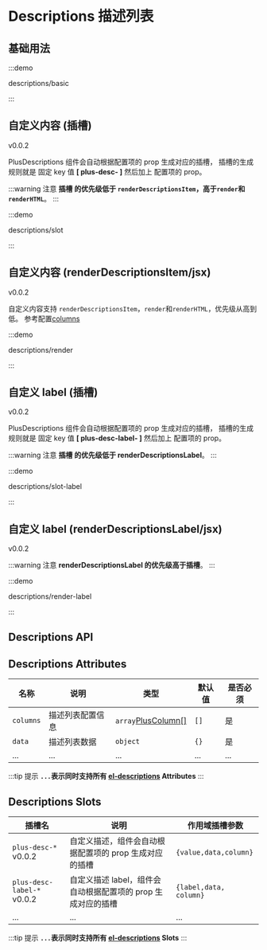 # Descriptions 描述列表

## 基础用法

:::demo

descriptions/basic

:::

## 自定义内容 (插槽)

<el-tag>v0.0.2</el-tag>

PlusDescriptions 组件会自动根据配置项的 prop 生成对应的插槽， 插槽的生成规则就是 固定 key 值 **[ plus-desc- ]** 然后加上 配置项的 prop。

:::warning 注意
**插槽 的优先级低于 `renderDescriptionsItem`，高于`render`和`renderHTML`**。
:::

:::demo

descriptions/slot

:::

## 自定义内容 (renderDescriptionsItem/jsx)

<el-tag>v0.0.2</el-tag>

自定义内容支持 `renderDescriptionsItem`，`render`和`renderHTML`，优先级从高到低。 参考配置[columns](/components/config.html)

:::demo

descriptions/render

:::

## 自定义 label (插槽)

<el-tag>v0.0.2</el-tag>

PlusDescriptions 组件会自动根据配置项的 prop 生成对应的插槽， 插槽的生成规则就是 固定 key 值 **[ plus-desc-label- ]** 然后加上 配置项的 prop。

:::warning 注意
**插槽 的优先级低于 renderDescriptionsLabel**。
:::

:::demo

descriptions/slot-label

:::

## 自定义 label (renderDescriptionsLabel/jsx)

<el-tag>v0.0.2</el-tag>

:::warning 注意
**renderDescriptionsLabel 的优先级高于插槽**。
:::

:::demo

descriptions/render-label

:::

## Descriptions API

## Descriptions Attributes

| 名称      | 说明             | 类型                                           | 默认值 | 是否必须 |
| --------- | ---------------- | ---------------------------------------------- | ------ | -------- |
| `columns` | 描述列表配置信息 | `array`[PlusColumn[]](/components/config.html) | `[]`   | 是       |
| `data`    | 描述列表数据     | `object`                                       | `{}`   | 是       |
| ...       | ...              | ...                                            | ...    | ...      |

:::tip 提示
**`...`表示同时支持所有 [el-descriptions](https://element-plus.org/zh-CN/component/descriptions.html#descriptions-attributes) Attributes**
:::

## Descriptions Slots

| 插槽名                                      | 说明                                                         | 作用域插槽参数         |
| ------------------------------------------- | ------------------------------------------------------------ | ---------------------- |
| `plus-desc-*` <el-tag>v0.0.2</el-tag>       | 自定义描述，组件会自动根据配置项的 prop 生成对应的插槽       | `{value,data,column}`  |
| `plus-desc-label-*` <el-tag>v0.0.2</el-tag> | 自定义描述 label，组件会自动根据配置项的 prop 生成对应的插槽 | `{label,data, column}` |
| ...                                         | ...                                                          | ...                    |

:::tip 提示
**`...`表示同时支持所有 [el-descriptions](https://element-plus.org/zh-CN/component/descriptions.html#descriptions-slots) Slots**
:::

